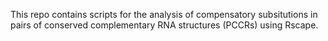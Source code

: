 This repo contains scripts for the analysis of compensatory subsitutions in pairs of conserved complementary RNA structures (PCCRs) using Rscape.

